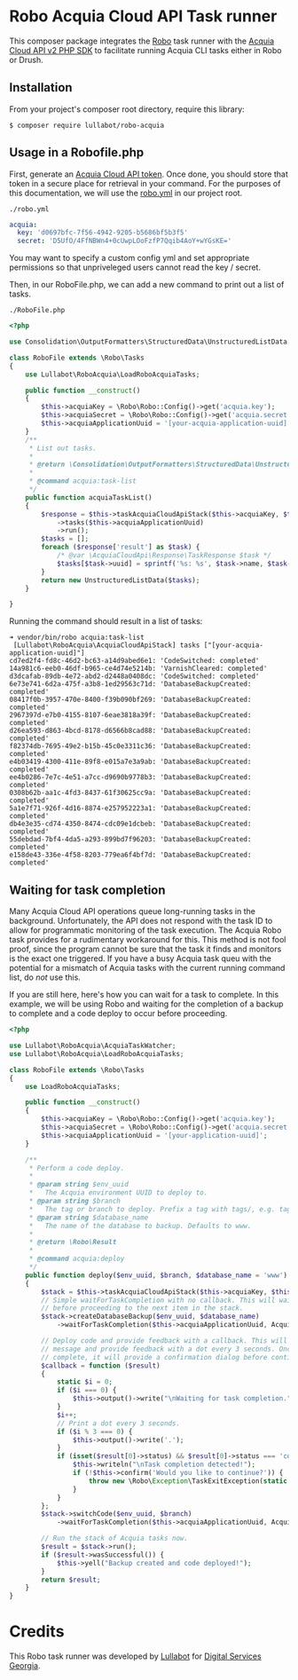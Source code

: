# Robo Acquia Cloud API Task runner

This composer package integrates the [Robo](https://robo.li) task runner with
the [Acquia Cloud API v2 PHP SDK](https://github.com/typhonius/acquia-php-sdk-v2/)
to facilitate running Acquia CLI tasks either in Robo or Drush.

## Installation

From your project's composer root directory, require this library:

```
$ composer require lullabot/robo-acquia
```

## Usage in a Robofile.php

First, generate an [Acquia Cloud API token](https://docs.acquia.com/acquia-cloud/develop/api/auth/).
Once done, you should store that token in a secure place for retrieval in your
command. For the purposes of this documentation, we will use the [robo.yml](https://robo.li/getting-started/#configuration)
in our project root.

`./robo.yml`
```yml
acquia:
  key: 'd0697bfc-7f56-4942-9205-b5686bf5b3f5'
  secret: 'D5UfO/4FfNBWn4+0cUwpLOoFzfP7Qqib4AoY+wYGsKE='
```
You may want to specify a custom config yml and set
appropriate permissions so that unpriveleged users cannot read the key / secret.

Then, in our RoboFile.php, we can add a new command to print out a list of
tasks.

`./RoboFile.php`
```php
<?php

use Consolidation\OutputFormatters\StructuredData\UnstructuredListData;

class RoboFile extends \Robo\Tasks
{
    use Lullabot\RoboAcquia\LoadRoboAcquiaTasks;

    public function __construct()
    {
        $this->acquiaKey = \Robo\Robo::Config()->get('acquia.key');
        $this->acquiaSecret = \Robo\Robo::Config()->get('acquia.secret');
        $this->acquiaApplicationUuid = '[your-acquia-application-uuid]';
    }
    /**
     * List out tasks.
     *
     * @return \Consolidation\OutputFormatters\StructuredData\UnstructuredListData
     *
     * @command acquia:task-list
     */
    public function acquiaTaskList()
    {
        $response = $this->taskAcquiaCloudApiStack($this->acquiaKey, $this->acquiaSecret)
            ->tasks($this->acquiaApplicationUuid)
            ->run();
        $tasks = [];
        foreach ($response['result'] as $task) {
            /* @var \AcquiaCloudApi\Response\TaskResponse $task */
            $tasks[$task->uuid] = sprintf('%s: %s', $task->name, $task->status);
        }
        return new UnstructuredListData($tasks);
    }

}
```

Running the command should result in a list of tasks:

```
➜ vendor/bin/robo acquia:task-list
 [Lullabot\RoboAcquia\AcquiaCloudApiStack] tasks ["[your-acquia-application-uuid]"]
cd7ed2f4-fd8c-46d2-bc63-a14d9abed6e1: 'CodeSwitched: completed'
14a981c6-eeb0-46df-b965-ce4d74e5214b: 'VarnishCleared: completed'
d3dcafab-89db-4e72-abd2-d2448a0408dc: 'CodeSwitched: completed'
6e73e741-6d2a-475f-a3b8-1ed29563c71d: 'DatabaseBackupCreated: completed'
08417f0b-3957-470e-8400-f39b090bf269: 'DatabaseBackupCreated: completed'
2967397d-e7b0-4155-8107-6eae3818a39f: 'DatabaseBackupCreated: completed'
d26ea593-d863-4bcd-8178-d6566b8cad88: 'DatabaseBackupCreated: completed'
f82374db-7695-49e2-b15b-45c0e3311c36: 'DatabaseBackupCreated: completed'
e4b03419-4300-411e-89f8-e015a7e3a9ab: 'DatabaseBackupCreated: completed'
ee4b0286-7e7c-4e51-a7cc-d9690b9778b3: 'DatabaseBackupCreated: completed'
0308b62b-aa1c-4fd3-8437-61f30625cc9a: 'DatabaseBackupCreated: completed'
5a1e7f71-926f-4d16-8874-e257952223a1: 'DatabaseBackupCreated: completed'
db4e3e35-cd74-4350-8474-cdc09e1dcbeb: 'DatabaseBackupCreated: completed'
55debdad-7bf4-4da5-a293-899bd7f96203: 'DatabaseBackupCreated: completed'
e158de43-336e-4f58-8203-779ea6f4bf7d: 'DatabaseBackupCreated: completed'
```

## Waiting for task completion

Many Acquia Cloud API operations queue long-running tasks in the background.
Unfortunately, the API does not respond with the task ID to allow for
programmatic monitoring of the task execution. The Acquia Robo task provides for
a rudimentary workaround for this. This method is not fool proof, since the
program cannot be sure that the task it finds and monitors is the exact one
triggered. If you have a busy Acquia task queu with the potential for a mismatch
of Acquia tasks with the current running command list, do *not* use this.

If you are still here, here's how you can wait for a task to complete. In this
example, we will be using Robo and waiting for the completion of a backup to
complete and a code deploy to occur before proceeding.

```php
<?php

use Lullabot\RoboAcquia\AcquiaTaskWatcher;
use Lullabot\RoboAcquia\LoadRoboAcquiaTasks;

class RoboFile extends \Robo\Tasks
{
    use LoadRoboAcquiaTasks;

    public function __construct()
    {
        $this->acquiaKey = \Robo\Robo::Config()->get('acquia.key');
        $this->acquiaSecret = \Robo\Robo::Config()->get('acquia.secret');
        $this->acquiaApplicationUuid = '[your-application-uuid]';
    }

    /**
     * Perform a code deploy.
     *
     * @param string $env_uuid
     *   The Acquia environment UUID to deploy to.
     * @param string $branch
     *   The tag or branch to deploy. Prefix a tag with tags/, e.g. tags/[tag].
     * @param string $database_name
     *   The name of the database to backup. Defaults to www.
     *
     * @return \Robo\Result
     *
     * @command acquia:deploy
     */
    public function deploy($env_uuid, $branch, $database_name = 'www')
    {
        $stack = $this->taskAcquiaCloudApiStack($this->acquiaKey, $this->acquiaSecret);
        // Simple waitForTaskCompletion with no callback. This will wait quietly
        // before proceeding to the next item in the stack.
        $stack->createDatabaseBackup($env_uuid, $database_name)
            ->waitForTaskCompletion($this->acquiaApplicationUuid, AcquiaTaskWatcher::DATABASE_BACKUP_CREATED);

        // Deploy code and provide feedback with a callback. This will print a
        // message and provide feedback with a dot every 3 seconds. Once
        // complete, it will provide a confirmation dialog before continuing.
        $callback = function ($result)
        {
            static $i = 0;
            if ($i === 0) {
                $this->output()->write("\nWaiting for task completion.");
            }
            $i++;
            // Print a dot every 3 seconds.
            if ($i % 3 === 0) {
                $this->output()->write('.');
            }
            if (isset($result[0]->status) && $result[0]->status === 'completed') {
                $this->writeln("\nTask completion detected!");
                if (!$this->confirm('Would you like to continue?')) {
                    throw new \Robo\Exception\TaskExitException(static::class, 'Cancelled.', \Robo\Result::EXITCODE_USER_CANCEL);
                }
            }
        };
        $stack->switchCode($env_uuid, $branch)
            ->waitForTaskCompletion($this->acquiaApplicationUuid, AcquiaTaskWatcher::CODE_SWITCHED, 240, $callback);

        // Run the stack of Acquia tasks now.
        $result = $stack->run();
        if ($result->wasSuccessful()) {
            $this->yell("Backup created and code deployed!");
        }
        return $result;
    }
}
```

# Credits

This Robo task runner was developed by [Lullabot](https://www.lullabot.com) for
[Digital Services Georgia](https://digitalservices.georgia.gov).
